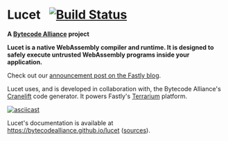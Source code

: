 # Lucet &nbsp; [![Build Status]][gh-actions]

[Build Status]: https://github.com/bytecodealliance/lucet/workflows/CI/badge.svg
[gh-actions]: https://github.com/bytecodealliance/lucet/actions?query=workflow%3ACI

**A [Bytecode Alliance][BA] project**

[BA]: https://bytecodealliance.org/

**Lucet is a native WebAssembly compiler and runtime. It is designed
to safely execute untrusted WebAssembly programs inside your application.**

Check out our [announcement post on the Fastly blog][announce-blog].

[announce-blog]: https://www.fastly.com/blog/announcing-lucet-fastly-native-webassembly-compiler-runtime

Lucet uses, and is developed in collaboration with, the Bytecode Alliance's
[Cranelift](http://github.com/bytecodealliance/cranelift) code generator. It powers Fastly's
[Terrarium](https://wasm.fastlylabs.com) platform.

[![asciicast](https://asciinema.org/a/249302.svg)](https://asciinema.org/a/249302)

Lucet's documentation is available at <https://bytecodealliance.github.io/lucet>
([sources](https://github.com/bytecodealliance/lucet/tree/main/docs)).

